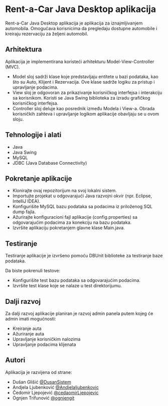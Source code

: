 # Rent-a-Car Java Desktop aplikacija
Rent-a-Car Java Desktop aplikacija je aplikacija za iznajmljivanjem automobila. 
Omogućava korisnicima da pregledaju dostupne automobile i kreiraju rezervaciju za željeni automobil.

## Arhitektura
Aplikacija je implementirana koristeći arhitekturu Model-View-Controller (MVC).

* Model sloj sadrži klase koje predstavljaju entitete u bazi podataka, kao što su Auto, Klijent i Rezervacija. Ove klase sadrže logiku za pristup i upravljanje podacima.
* View sloj je odgovoran za prikazivanje korisničkog interfejsa i interakciju sa korisnikom. Koristi se Java Swing biblioteka za izradu grafičkog korisničkog interfejsa.
* Controller sloj deluje kao posrednik između Modela i View-a. Obrada korisničkih zahteva i upravljanje logikom aplikacije obavljaju se u ovom sloju.

## Tehnologije i alati
* Java
* Java Swing
* MySQL
* JDBC (Java Database Connectivity)

## Pokretanje aplikacije
* Klonirajte ovaj repozitorijum na svoj lokalni sistem.
* Importujte projekat u odgovarajući Java razvojni okvir (npr. Eclipse, IntelliJ IDEA).
* Konfigurišite MySQL bazu podataka sa podacima iz priloženog SQL dump fajla.
* Ažurirajte konfiguracioni fajl aplikacije (config.properties) sa odgovarajućim podacima za konekciju na bazu podataka.
* Izvršite aplikaciju pokretanjem glavne klase Main.java.

## Testiranje
Testiranje aplikacije je izvršeno pomoću DBUnit biblioteke za testiranje baze podataka.

Da biste pokrenuli testove:

* Konfigurišite test bazu podataka sa odgovarajućim podacima.
* Izvršite test klase koje se nalaze u test direktorijumu.

## Dalji razvoj 
Za dalji razvoj aplikacije planiran je razvoj admin panela putem kojeg će admin imati mogućnosti:
* Kreiranje auta
* Ažuriranje auta
* Upravljanje korisničkim nalozima
* Upravljanje podacima klijenata

## Autori
Aplikacija je razvijena od strane:
- Dušan Glišić [@DusanSistem](https://github.com/DusanSistem)
- Andjela Ljubenković [@Andjelaljubenkovic](https://github.com/AndjelaLjubenkovic)
- Čedomir Ljepojević [@cedaomirLjepojevic](https://github.com/cedaomirLjepojevic)
- Ognjen Trifunović [@ognjengit](https://github.com/ognjengit)
